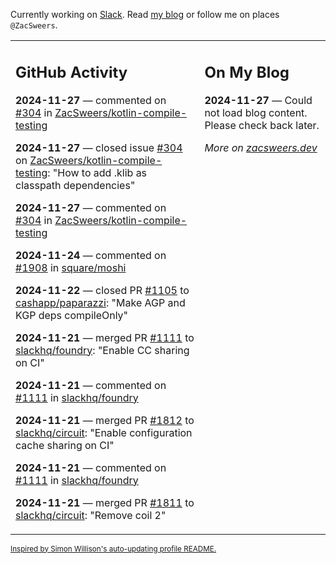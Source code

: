 Currently working on [Slack](https://slack.com/). Read [my blog](https://zacsweers.dev/) or follow me on places `@ZacSweers`.

<table><tr><td valign="top" width="60%">

## GitHub Activity
<!-- githubActivity starts -->
**2024-11-27** — commented on [#304](https://github.com/ZacSweers/kotlin-compile-testing/issues/304#issuecomment-2503931796) in [ZacSweers/kotlin-compile-testing](https://github.com/ZacSweers/kotlin-compile-testing)

**2024-11-27** — closed issue [#304](https://github.com/ZacSweers/kotlin-compile-testing/issues/304) on [ZacSweers/kotlin-compile-testing](https://github.com/ZacSweers/kotlin-compile-testing): "How to add .klib as classpath dependencies"

**2024-11-27** — commented on [#304](https://github.com/ZacSweers/kotlin-compile-testing/issues/304#issuecomment-2503015074) in [ZacSweers/kotlin-compile-testing](https://github.com/ZacSweers/kotlin-compile-testing)

**2024-11-24** — commented on [#1908](https://github.com/square/moshi/pull/1908#issuecomment-2496692566) in [square/moshi](https://github.com/square/moshi)

**2024-11-22** — closed PR [#1105](https://github.com/cashapp/paparazzi/pull/1105) to [cashapp/paparazzi](https://github.com/cashapp/paparazzi): "Make AGP and KGP deps compileOnly"

**2024-11-21** — merged PR [#1111](https://github.com/slackhq/foundry/pull/1111) to [slackhq/foundry](https://github.com/slackhq/foundry): "Enable CC sharing on CI"

**2024-11-21** — commented on [#1111](https://github.com/slackhq/foundry/pull/1111#issuecomment-2492171224) in [slackhq/foundry](https://github.com/slackhq/foundry)

**2024-11-21** — merged PR [#1812](https://github.com/slackhq/circuit/pull/1812) to [slackhq/circuit](https://github.com/slackhq/circuit): "Enable configuration cache sharing on CI"

**2024-11-21** — commented on [#1111](https://github.com/slackhq/foundry/pull/1111#issuecomment-2492164641) in [slackhq/foundry](https://github.com/slackhq/foundry)

**2024-11-21** — merged PR [#1811](https://github.com/slackhq/circuit/pull/1811) to [slackhq/circuit](https://github.com/slackhq/circuit): "Remove coil 2"
<!-- githubActivity ends -->
</td><td valign="top" width="40%">

## On My Blog
<!-- blog starts -->
**2024-11-27** — Could not load blog content. Please check back later.
<!-- blog ends -->
_More on [zacsweers.dev](https://zacsweers.dev/)_
</td></tr></table>

<sub><a href="https://simonwillison.net/2020/Jul/10/self-updating-profile-readme/">Inspired by Simon Willison's auto-updating profile README.</a></sub>